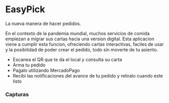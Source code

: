 # EasyPick
La nueva manera de hacer pedidos.

En el contexto de la pandemia mundial, muchos servicios de comida empiezan a migrar sus cartas hacia una version digital. Esta aplicacion viene a cumplir esta funcion, ofreciendo cartas interactivas, faciles de usar y la posibilidad de poder crear el pedido, todo sin moverte de tu asiento.

* Escanea el QR que te da el local y consulta su carta
* Arma tu pedido
* Pagalo utilizando MercadoPago
* Recibi las notificaciones del avance de tu pedido y retiralo cuando este listo

### Capturas
